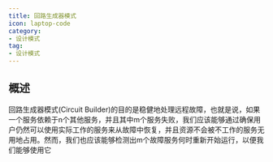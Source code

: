 ```yaml
---
title: 回路生成器模式
icon: laptop-code
category:
- 设计模式
tag:
- 设计模式
---
```


## 概述

回路生成器模式(Circuit Builder)的目的是稳健地处理远程故障，也就是说，如果一个服务依赖于n个其他服务，并且其中m个服务失败，我们应该能够通过确保用户仍然可以使用实际工作的服务来从故障中恢复，并且资源不会被不工作的服务无用地占用。然而，我们也应该能够检测出m个故障服务何时重新开始运行，以便我们能够使用它
